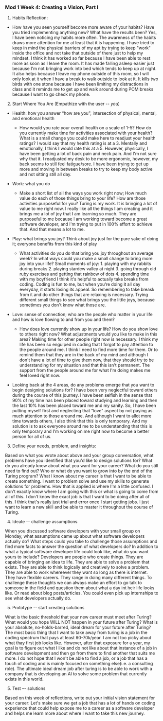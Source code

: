 ### Mod 1 Week 4: Creating a Vision, Part I <a name="week-4"></a>
1. Habits Reflection:
* How have you seen yourself become more aware of your habits? Have you tried implementing anything new? What have the results been? Yes, I have been noticing my habits more often. The awareness of the habits draws more attention for me at least that it is happening. I have tried to keep in mind the physical barriers of my apt by trying to keep "work" inside the office and not take that outside of there just to help my mindset. I think it has worked so far because I have been able to rest more as soon as I leave the room. It has made falling asleep easier just because I'm not bringing work into bed which tends to keep up at night. It also helps because I leave my phone outside of this room, so I will only look at it when I have a break to walk outside to look at it. It kills two birds with one stone because I have been limiting my distractions in class and it reminds me to get up and walk around during POM breaks because I want to go check my phone.

2. Start Where You Are (Empathize with the user -- *you*)
* Health: how you answer “how are you”; intersection of physical, mental, and emotional health
    * How would you rate your overall health on a scale of 1-5? How do you currently make time for activities associated with your health? What is a small change you could make here to readjust your health ratings? I would say that my health rating is at a 3. Mentally and emotionally, I think I would rate this at a 5. However, physically, I have been getting a lot of back pain and neck pain. And I'm not sure why that it. I readjusted my desk to be more ergonomic, however, my back seems to still feel fatigue/sore. I have been trying to get up more and moving in between breaks to try to keep my body active and not sitting still all day.

* Work: what you do
    * Make a short list of all the ways you work right now; How much value do each of those things bring to your life? How are those activities purposeful for you? Turing is my work. It is bringing a lot of value to me right now. I really like all the things I am creating and it brings me a lot of joy that I am learning so much. They are purposeful to me because I am working toward become a great software developer, and I'm trying to put in 100% effort to achieve that. And that means a lot to me.

* Play: what brings you joy? Think about joy just for the pure sake of doing it; everyone benefits from this kind of play
    * What activities do you do that bring you joy throughout an average week? In what ways could you make a small change to bring more joy into your life? Small moments of joy: 1. playing with my rabbits during breaks 2. playing stardew valley at night 3. going through old ruby exercises and getting that rainbow of dots 4. spending time with my boyfriend
    I think it's helpful to actually take breaks from coding. Coding is fun to me, but when you're doing it all day everyday, it starts losing its appeal. So remembering to take breask from it and do other things that are relaxing is necessary. Trying different small things to see what brings you the little joys, because sometimes you don't know what those are.

* Love: sense of connection; who are the people who matter in your life and how is love flowing to and from you and them?
    * How does love currently show up in your life? How do you show love to others right now? What adjustments would you like to make in this area? Making time for other people right now is necessary. I think my life has been so engulped in coding that I forgot to pay attention to the people around me. I think I need to find more time for them. Or to remind them that they are in the back of my mind and although I don't have a lot of time to give them now, that they should try to be understanding for my situation and that this isn't permanent. The support from the people around me for what I'm doing makes me feel loved right now.

* Looking back at the 4 areas, do any problems emerge that you want to begin designing solutions for? I have been very neglectful toward others during the course of this journey. I have been selfish in the sense that 90% of my time has been placed toward studying and learning and then the last 10% has been placed toward me and my sanity. So, I have been putting myself first and neglecting that "love" aspect by not paying as much attention to those around me. And although I want to allot more time towards others, I also think that this is only temporary. And my solution is to ask everyone around me to be understanding that this is only temporary and I'm working on me right now to become a better person for all of us.

3. Define your needs, problem, and insights:

Based on what you wrote about above and your group conversation, what problems have you identified that you'd like to design solutions for? What do you already know about what you want for your career? What do you still need to find out? Who or what do you want to grow into by the end of the Turing program?
What I know about my career is that I want to be able to create something. I want to problem solve and use my skills to generate solutions for problems. How that is applied is where I'm a little confused. I don't exactly know where I am going with this or what is going to come from all of this. I don't know the exact job is that I want to be doing after all of this. I think that's really just trial and error once I start getting jobs. I just want to learn a new skill and be able to master it throughout the course of Turing.


4.  Ideate -- challenge assumptions

When you discussed software developers with your small group on Monday, what assumptions came up about what software developers actually do? What steps could you take to challenge those assumptions and find more facts to answer the question of what developers do? In addition to what a typical software developer life could look like, what do you want yours to include?
Developers are people who create things. They are capable of bringing an idea to life. They are able to solve a problem that exists. They are able to think logically and creatively to solve a problem. They are able to work whereever they want so long as there is internet. They have flexible careers. They range in doing many different things. To challenge these thoughts we can always make an effort to go talk to someone in the field and question them about what a day int heir life looks like. Or read about blog posts/articles. You could even pick up internships to see what developers actually do.

5. Prototype -- start creating solutions

What is the basic threshold that your new career must meet after Turing? What would you hope WILL NOT happen in your future after Turing? What is your absolute, no-holds-barred, ideal dream for your future after Turing?
The most basic thing that I want to take away from turing is a job in the coding spectrum that pays at least 60-70k/year. I am not too picky about what thay first job looks like. However, after that exposure for a year, my goal is to figure out what I like and do not like about that instance of a job in software development and then go from there to find another that suits me more. I do not hope that I won't be able to find a job, or a job that has a touch of coding and is mainly focused on something else(i.e. a consulting role). The ultimate ideal dream job after turing is to be able to work with a company that is developing an AI to solve some problem that currently exists in this world.

5. Test –- solutions

Based on this week of reflections, write out your initial vision statement for your career: Let's make sure we get a job that has a lot of hands on coding experience that could help expose me to a career as a software developer and helps me learn more about where I want to take this new journey.
